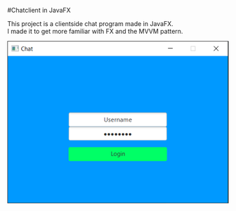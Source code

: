 #Chatclient in JavaFX

This project is a clientside chat program made in JavaFX. <br>
I made it to get more familiar with FX and the MVVM pattern.

![](Chatfximg.PNG)
